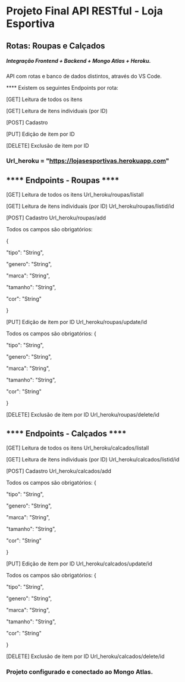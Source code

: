 # Projeto Final API RESTful - Loja Esportiva

## Rotas: Roupas e Calçados

##### Integração Frontend + Backend + Mongo Atlas + Heroku.

API com rotas e banco de dados distintos, através do VS Code.

**** Existem os seguintes Endpoints por rota:

[GET] Leitura de todos os itens

[GET] Leitura de itens individuais (por ID)

[POST] Cadastro

[PUT] Edição de item por ID

[DELETE] Exclusão de item por ID


###  Url_heroku = "https://lojasesportivas.herokuapp.com"

## **** Endpoints - Roupas ****

[GET] Leitura de todos os itens
Url_heroku/roupas/listall

[GET] Leitura de itens individuais (por ID)
Url_heroku/roupas/listid/id

[POST] Cadastro
Url_heroku/roupas/add

Todos os campos são obrigatórios:

{ 

  "tipo": "String", 

  "genero": "String",
  
  "marca": "String", 
  
  "tamanho": "String",
  
  "cor": "String"
  
}

[PUT] Edição de item por ID
Url_heroku/roupas/update/id

Todos os campos são obrigatórios:
{ 

  "tipo": "String", 
  
  "genero": "String",
  
  "marca": "String", 
  
  "tamanho": "String",
  
  "cor": "String"
  
}

[DELETE] Exclusão de item por ID
Url_heroku/roupas/delete/id

## **** Endpoints - Calçados ****

[GET] Leitura de todos os itens
Url_heroku/calcados/listall

[GET] Leitura de itens individuais (por ID)
Url_heroku/calcados/listid/id

[POST] Cadastro
Url_heroku/calcados/add

Todos os campos são obrigatórios:
{ 

  "tipo": "String", 

  "genero": "String",
  
  "marca": "String", 
  
  "tamanho": "String",
  
  "cor": "String"
  
}

[PUT] Edição de item por ID
Url_heroku/calcados/update/id

Todos os campos são obrigatórios:
{ 

  "tipo": "String", 

  "genero": "String",
  
  "marca": "String", 
  
  "tamanho": "String",
  
  "cor": "String"
  
}

[DELETE] Exclusão de item por ID
Url_heroku/calcados/delete/id

### Projeto configurado e conectado ao Mongo Atlas.
